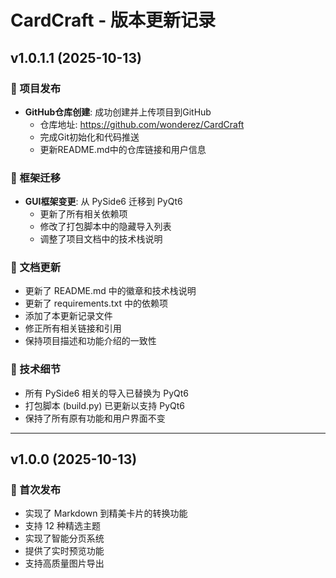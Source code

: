 # CardCraft - 版本更新记录

## v1.0.1.1 (2025-10-13)

### 🚀 项目发布

- **GitHub仓库创建**: 成功创建并上传项目到GitHub
  - 仓库地址: https://github.com/wonderez/CardCraft
  - 完成Git初始化和代码推送
  - 更新README.md中的仓库链接和用户信息

### 🔄 框架迁移

- **GUI框架变更**: 从 PySide6 迁移到 PyQt6
  - 更新了所有相关依赖项
  - 修改了打包脚本中的隐藏导入列表
  - 调整了项目文档中的技术栈说明

### 📝 文档更新

- 更新了 README.md 中的徽章和技术栈说明
- 更新了 requirements.txt 中的依赖项
- 添加了本更新记录文件
- 修正所有相关链接和引用
- 保持项目描述和功能介绍的一致性

### 🔧 技术细节

- 所有 PySide6 相关的导入已替换为 PyQt6
- 打包脚本 (build.py) 已更新以支持 PyQt6
- 保持了所有原有功能和用户界面不变

---

## v1.0.0 (2025-10-13)

### 🎉 首次发布

- 实现了 Markdown 到精美卡片的转换功能
- 支持 12 种精选主题
- 实现了智能分页系统
- 提供了实时预览功能
- 支持高质量图片导出
